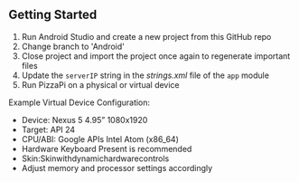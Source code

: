 ## Getting Started

1. Run Android Studio and create a new project from this GitHub repo
2. Change branch to 'Android'
3. Close project and import the project once again to regenerate important files
4. Update the `serverIP` string in the _strings.xml_ file of the `app` module
5. Run PizzaPi on a physical or virtual device

Example Virtual Device Configuration:
* Device: Nexus 5 4.95” 1080x1920
* Target: API 24
* CPU/ABI: Google APIs Intel Atom (x86_64)
* Hardware Keyboard Present is recommended
* Skin:Skinwithdynamichardwarecontrols
* Adjust memory and processor settings accordingly

